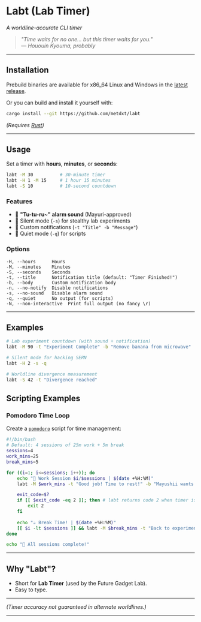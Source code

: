 # **Labt (Lab Timer)**  
*A worldline-accurate CLI timer*  

> *"Time waits for no one... but this timer waits for you."*  
> — *Hououin Kyouma, probably*  

---

## **Installation**  

Prebuild binaries are available for x86_64 Linux and Windows in the [latest release](https://github.com/metdxt/labt/releases/latest).

Or you can build and install it yourself with:

```bash
cargo install --git https://github.com/metdxt/labt
```
*(Requires [Rust](https://rustup.rs/))*  

---

## **Usage**  
Set a timer with **hours**, **minutes**, or **seconds**:  
```bash
labt -M 30          # 30-minute timer
labt -H 1 -M 15     # 1 hour 15 minutes
labt -S 10          # 10-second countdown
```

### **Features**  
- 🔔 **"Tu-tu-ru~" alarm sound** (Mayuri-approved)  
- 🔕 Silent mode (`-s`) for stealthy lab experiments  
- 📝 Custom notifications (`-t "Title" -b "Message"`)  
- 🤫 Quiet mode (`-q`) for scripts  

### **Options**  
```
-H, --hours      Hours  
-M, --minutes    Minutes  
-S, --seconds    Seconds  
-t, --title      Notification title (default: "Timer Finished!")  
-b, --body       Custom notification body  
-n, --no-notify  Disable notifications  
-s, --no-sound   Disable alarm sound  
-q, --quiet      No output (for scripts)  
-N, --non-interactive  Print full output (no fancy \r)  
```

---

## **Examples**  
```bash
# Lab experiment countdown (with sound + notification)  
labt -M 90 -t "Experiment Complete" -b "Remove banana from microwave"  

# Silent mode for hacking SERN  
labt -H 2 -s -q  

# Worldline divergence measurement  
labt -S 42 -t "Divergence reached"  
```

## **Scripting Examples**

### **Pomodoro Time Loop**

Create a [`pomodoro`](examples/pomodoro) script for time management:

```bash
#!/bin/bash
# Default: 4 sessions of 25m work + 5m break
sessions=4
work_mins=25
break_mins=5

for ((i=1; i<=sessions; i++)); do
    echo "🚀 Work Session $i/$sessions | $(date +%H:%M)"
    labt -M $work_mins -t "Good job! Time to rest!" -b "Mayushii wants tea!"

    exit_code=$?
    if [[ $exit_code -eq 2 ]]; then # labt returns code 2 when timer is interrupted with ctrl+c by user
        exit 2
    fi
    
    echo "☕ Break Time! | $(date +%H:%M)"
    [[ $i -lt $sessions ]] && labt -M $break_mins -t "Back to experiments!" -b "Tutturu!~ Time to focus!"
done

echo "🎉 All sessions complete!"
```

---

## **Why "Labt"?**  
- Short for **Lab Timer** (used by the Future Gadget Lab).  
- Easy to type.  

---

*(Timer accuracy not guaranteed in alternate worldlines.)*  

---
